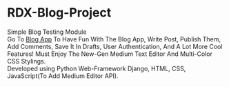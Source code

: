 # RDX-Blog-Project
 Simple Blog Testing Module<br>
 Go To <a href="http://mrsidrdx.pythonanywhere.com/" target="_blank">Blog App</a> To Have Fun With The Blog App, Write Post, Publish Them, Add Comments, Save It In Drafts, User Authentication, And A Lot More Cool Features! Must Enjoy The New-Gen Medium Text Editor And Multi-Color CSS Stylings.<br>
 Developed using Python Web-Framework Django, HTML, CSS, JavaScript(To Add Medium Editor API).
